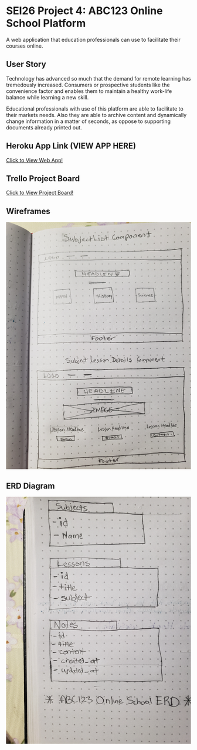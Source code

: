 # SEI26 Project 4: ABC123 Online School Platform

A web application that education professionals can use to facilitate their courses online. 

## User Story
Technology has advanced so much that the demand for remote learning has tremedously increased. Consumers or prospective students like the convenience factor and enables them to maintain a healthy work-life balance while learning a new skill. 

Educational professionals with use of this platform are able to facilitate to their markets needs. Also they are able to archive content and dynamically change information in a matter of seconds, as oppose to supporting documents already printed out. 

## Heroku App Link (VIEW APP HERE) 
<a href="https://aqueous-refuge-62739.herokuapp.com/" target="_blank"> Click to View Web App!</a>

## Trello Project Board
<a href="https://trello.com/b/eCqOwL5P/abc123-online-school" target="_blank"> Click to View Project Board!</a>

## Wireframes 
<img src="https://github.com/lrobert4/abc-online-school/blob/master/wireframe_one.jpg" alt="Wireframe Images One">


## ERD Diagram
<img src="https://github.com/lrobert4/abc-online-school/blob/master/erd_proj4.jpg" alt="ERD Diagram">